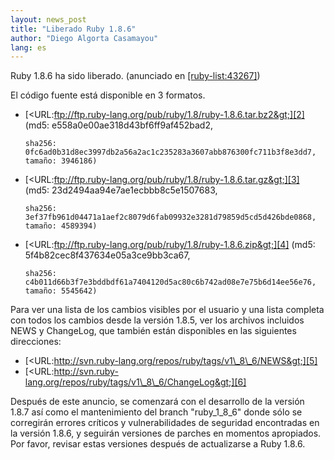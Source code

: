 ```yaml
---
layout: news_post
title: "Liberado Ruby 1.8.6"
author: "Diego Algorta Casamayou"
lang: es
---
```


Ruby 1.8.6 ha sido liberado. (anunciado en [\[ruby-list:43267\]][1])

El código fuente está disponible en 3 formatos.

* [&lt;URL:ftp://ftp.ruby-lang.org/pub/ruby/1.8/ruby-1.8.6.tar.bz2&gt;][2]
  (md5: e558a0e00ae318d43bf6ff9af452bad2,

      sha256: 0fc6ad0b31d8ec3997db2a56a2ac1c235283a3607abb876300fc711b3f8e3dd7,
      tamaño: 3946186)

* [&lt;URL:ftp://ftp.ruby-lang.org/pub/ruby/1.8/ruby-1.8.6.tar.gz&gt;][3]
  (md5: 23d2494aa94e7ae1ecbbb8c5e1507683,

      sha256: 3ef37fb961d04471a1aef2c8079d6fab09932e3281d79859d5cd5d426bde0868,
      tamaño: 4589394)

* [&lt;URL:ftp://ftp.ruby-lang.org/pub/ruby/1.8/ruby-1.8.6.zip&gt;][4]
  (md5: 5f4b82cec8f437634e05a3ce9bb3ca67,

      sha256: c4b011d66b3f7e3bddbdf61a7404120d5ac80c6b742ad08e7e75b6d14ee56e76,
      tamaño: 5545642)

Para ver una lista de los cambios visibles por el usuario y una lista
completa con todos los cambios desde la versión 1.8.5, ver los archivos
incluidos NEWS y ChangeLog, que también están disponibles en las
siguientes direcciones:

* [&lt;URL:http://svn.ruby-lang.org/repos/ruby/tags/v1\_8\_6/NEWS&gt;][5]
* [&lt;URL:http://svn.ruby-lang.org/repos/ruby/tags/v1\_8\_6/ChangeLog&gt;][6]

Después de este anuncio, se comenzará con el desarrollo de la versión
1.8.7 así como el mantenimiento del branch \"ruby\_1\_8\_6\" donde sólo
se corregirán errores críticos y vulnerabilidades de seguridad
encontradas en la versión 1.8.6, y seguirán versiones de parches en
momentos apropiados. Por favor, revisar estas versiones después de
actualizarse a Ruby 1.8.6.



[1]: http://blade.nagaokaut.ac.jp/cgi-bin/scat.rb/ruby/ruby-list/43267 
[2]: ftp://ftp.ruby-lang.org/pub/ruby/1.8/ruby-1.8.6.tar.bz2 
[3]: ftp://ftp.ruby-lang.org/pub/ruby/1.8/ruby-1.8.6.tar.gz 
[4]: ftp://ftp.ruby-lang.org/pub/ruby/1.8/ruby-1.8.6.zip 
[5]: http://svn.ruby-lang.org/repos/ruby/tags/v1_8_6/NEWS 
[6]: http://svn.ruby-lang.org/repos/ruby/tags/v1_8_6/ChangeLog 
